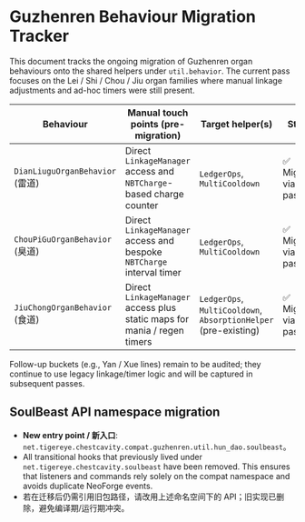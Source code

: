 # Guzhenren Behaviour Migration Tracker

This document tracks the ongoing migration of Guzhenren organ behaviours onto the shared helpers under `util.behavior`. The current pass focuses on the Lei / Shi / Chou / Jiu organ families where manual linkage adjustments and ad-hoc timers were still present.

| Behaviour | Manual touch points (pre-migration) | Target helper(s) | Status |
|-----------|-------------------------------------|------------------|--------|
| `DianLiuguOrganBehavior` (雷道) | Direct `LinkageManager` access and `NBTCharge`-based charge counter | `LedgerOps`, `MultiCooldown` | ✅ Migrated via this pass |
| `ChouPiGuOrganBehavior` (臭道) | Direct `LinkageManager` access and bespoke `NBTCharge` interval timer | `LedgerOps`, `MultiCooldown` | ✅ Migrated via this pass |
| `JiuChongOrganBehavior` (食道) | Direct `LinkageManager` access plus static maps for mania / regen timers | `LedgerOps`, `MultiCooldown`, `AbsorptionHelper` (pre-existing) | ✅ Migrated via this pass |

Follow-up buckets (e.g., Yan / Xue lines) remain to be audited; they continue to use legacy linkage/timer logic and will be captured in subsequent passes.

## SoulBeast API namespace migration

- **New entry point / 新入口**: `net.tigereye.chestcavity.compat.guzhenren.util.hun_dao.soulbeast`。
- All transitional hooks that previously lived under `net.tigereye.chestcavity.soulbeast` have been removed. This ensures that listeners and commands rely solely on the compat namespace and avoids duplicate NeoForge events.
- 若在迁移后仍需引用旧包路径，请改用上述命名空间下的 API；旧实现已删除，避免编译期/运行期冲突。
